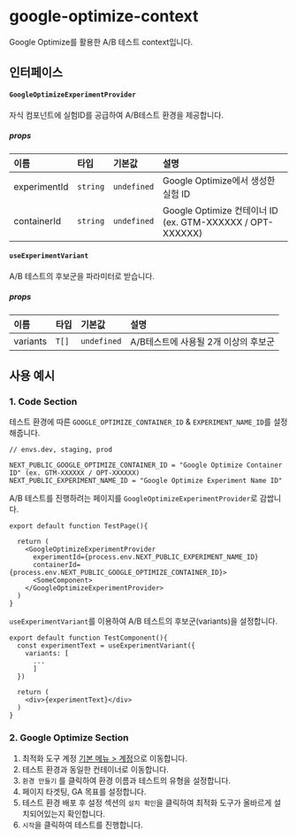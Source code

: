 # google-optimize-context

Google Optimize를 활용한 A/B 테스트 context입니다.

## 인터페이스

#### `GoogleOptimizeExperimentProvider`

자식 컴포넌트에 실험ID를 공급하여 A/B테스트 환경을 제공합니다.

##### props

| 이름         | 타입     | 기본값      | 설명                                                            |
| :----------- | :------- | :---------- | :-------------------------------------------------------------- |
| experimentId | `string` | `undefined` | Google Optimize에서 생성한 실험 ID                              |
| containerId  | `string` | `undefined` | Google Optimize 컨테이너 ID <br />(ex. GTM-XXXXXX / OPT-XXXXXX) |

#### `useExperimentVariant`

A/B 테스트의 후보군을 파라미터로 받습니다.

##### props

| 이름     | 타입  | 기본값      | 설명                                 |
| :------- | :---- | :---------- | :----------------------------------- |
| variants | `T[]` | `undefined` | A/B테스트에 사용될 2개 이상의 후보군 |

## 사용 예시

### 1. Code Section

테스트 환경에 따른 `GOOGLE_OPTIMIZE_CONTAINER_ID` & `EXPERIMENT_NAME_ID`를 설정해줍니다.

```shell
// envs.dev, staging, prod

NEXT_PUBLIC_GOOGLE_OPTIMIZE_CONTAINER_ID = "Google Optimize Container ID" (ex. GTM-XXXXXX / OPT-XXXXXX)
NEXT_PUBLIC_EXPERIMENT_NAME_ID = "Google Optimize Experiment Name ID"
```

A/B 테스트를 진행하려는 페이지를 `GoogleOptimizeExperimentProvider`로 감쌉니다.

```tsx
export default function TestPage(){

  return (
    <GoogleOptimizeExperimentProvider
      experimentId={process.env.NEXT_PUBLIC_EXPERIMENT_NAME_ID}
      containerId={process.env.NEXT_PUBLIC_GOOGLE_OPTIMIZE_CONTAINER_ID}>
      <SomeComponent>
    </GoogleOptimizeExperimentProvider>
  )
}
```

`useExperimentVariant`를 이용하여 A/B 테스트의 후보군(variants)을 설정합니다.

```tsx
export default function TestComponent(){
  const experimentText = useExperimentVariant({
    variants: [
      ...
      ]
  })

  return (
    <div>{experimentText}</div>
  )
}
```

### 2. Google Optimize Section

1. 최적화 도구 계정 [기본 메뉴 > 계정](https://optimize.google.com/optimize/home/#/accounts)으로 이동합니다.
2. 테스트 환경과 동일한 컨테이너로 이동합니다.
3. `환경 만들기` 를 클릭하여 환경 이름과 테스트의 유형을 설정합니다.
4. 페이지 타겟팅, GA 목표를 설정합니다.
5. 테스트 환경 배포 후 설정 섹션의 `설치 확인`을 클릭하여 최적화 도구가 올바르게 설치되어있는지 확인합니다.
6. `시작`을 클릭하여 테스트를 진행합니다.
